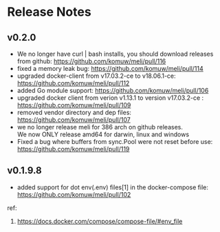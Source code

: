 # Release Notes
## v0.2.0
- We no longer have curl | bash installs, you should download releases from github: https://github.com/komuw/meli/pull/116
- fixed a memory leak bug: https://github.com/komuw/meli/pull/114
- upgraded docker-client from v17.03.2-ce to v18.06.1-ce: https://github.com/komuw/meli/pull/112
- added Go module support: https://github.com/komuw/meli/pull/106
- upgraded docker client from verion v1.13.1 to version v17.03.2-ce : https://github.com/komuw/meli/pull/109
- removed vendor directory and dep files: https://github.com/komuw/meli/pull/107
- we no longer release meli for 386 arch on github releases.  
  We now ONLY release amd64 for darwin, linux and windows
- Fixed a bug where buffers from sync.Pool were not reset before use: https://github.com/komuw/meli/pull/119


## v0.1.9.8
- added support for dot env(.env) files[1] in the docker-compose file: https://github.com/komuw/meli/pull/102        

ref:          
1. https://docs.docker.com/compose/compose-file/#env_file
